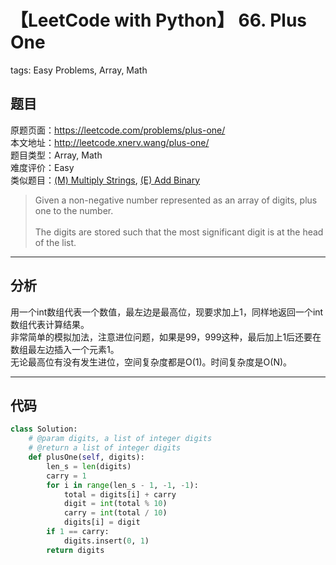 # 【LeetCode with Python】 66. Plus One
tags: Easy Problems, Array, Math

## 题目
原题页面：<https://leetcode.com/problems/plus-one/><br/>
本文地址：<http://leetcode.xnerv.wang/plus-one/><br/>
题目类型：Array, Math<br/>
难度评价：Easy<br/>
类似题目：[(M) Multiply Strings](/multiply-strings/), [(E) Add Binary](/add-binary/)<br/>

> Given a non-negative number represented as an array of digits, plus one to the number.<br/>
><br/>
> The digits are stored such that the most significant digit is at the head of the list.<br/>

<!-- more -->

---
## 分析
用一个int数组代表一个数值，最左边是最高位，现要求加上1，同样地返回一个int数组代表计算结果。<br/>
非常简单的模拟加法，注意进位问题，如果是99，999这种，最后加上1后还要在数组最左边插入一个元素1。<br/>
无论最高位有没有发生进位，空间复杂度都是O(1)。时间复杂度是O(N)。<br/>

---
## 代码
``` python
class Solution:
    # @param digits, a list of integer digits
    # @return a list of integer digits
    def plusOne(self, digits):
        len_s = len(digits)
        carry = 1
        for i in range(len_s - 1, -1, -1):
            total = digits[i] + carry
            digit = int(total % 10)
            carry = int(total / 10)
            digits[i] = digit
        if 1 == carry:
            digits.insert(0, 1)
        return digits
```
